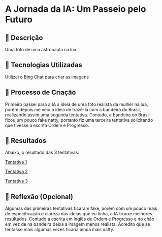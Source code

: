 # A Jornada da IA: Um Passeio pelo Futuro

## 📒 Descrição
Uma foto de uma astronauta na lua

## 🤖 Tecnologias Utilizadas
Utilizei o [Bing Chat](https://www.bing.com/chat) para criar as imagens

## 🧐 Processo de Criação
Primeiro passei para a IA a ideia de uma foto realista da mulher na lua, porém depois me veio a ideia de trazê-la com a bandeira do Brasil, realizando assim uma segunda tentativa. Contudo, a bandeira do Brasil ficou um pouco fake natty, portanto fiz uma terceira tentativa solicitando que tivesse a escrita Ordem e Progresso.

## 🚀 Resultados
Abaixo, o resultado das 3 tentativas:

[Tentativa 1](https://www.bing.com/images/create/uma-foto-realista-da-mulher-na-lua/1-661b1efff26d41bca24c9d6ddf6d023b?id=9bWuEexyRed3bSgqDFs4%2BA%3D%3D&view=detailv2&idpp=genimg&idpclose=1&thid=OIG1.k7XbCY_wsiwNMS3eVr6v&form=SYDBIC)

[Tentativa 2](https://www.bing.com/images/create/uma-foto-realista-de-uma-astronauta-na-lua-com-a-b/1-661b1f2615bd48bfa4c342c0d6433317?id=Sq3NqTUAKj9aK1HkMsR%2Fug%3D%3D&view=detailv2&idpp=genimg&idpclose=1&thid=OIG4.qdoMM2Jn42mq9TJvHJ6n&form=SYDBIC)

[Tentativa 3](https://www.bing.com/images/create/uma-foto-realista-de-uma-astronauta-na-lua-com-a-b/1-661b1faa9e594e5ea62e42fee00caa6d?id=bElxc7R%2bSgUD8T0HBgEBJg%3d%3d&view=detailv2&idpp=genimg&idpclose=1&thId=OIG2.Yk7jg8mBaa_A10.Ma4KT&FORM=SYDBIC)


## 💭 Reflexão (Opcional)
Algumas das primeiras tentativas ficaram fake, porém com um pouco mais de especificação e clareza das ideias que eu tinha, a IA trouxe melhores resultados. Contudo a escrita em inglês de Ordem e Progresso e no chão em vez de na bandeira deixa a imagem menos realista. Acredito que se tentasse mais algumas vezes ficaria ainda mais natty.
